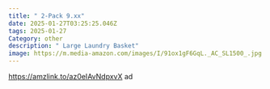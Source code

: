 ```yaml
---
title: " 2-Pack 9.xx"
date: 2025-01-27T03:25:25.046Z
tags: 2025-01-27
Category: other
description: " Large Laundry Basket"
image: https://m.media-amazon.com/images/I/91ox1gF6GqL._AC_SL1500_.jpg
---
```

https://amzlink.to/az0eIAvNdpxvX   ad